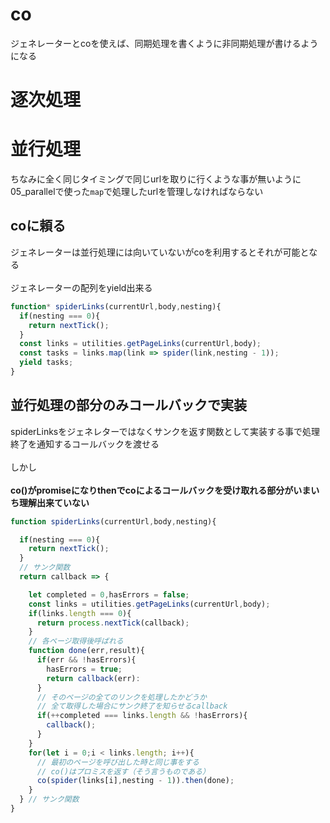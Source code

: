 # co

ジェネレーターとcoを使えば、同期処理を書くように非同期処理が書けるようになる

# 逐次処理

# 並行処理

ちなみに全く同じタイミングで同じurlを取りに行くような事が無いように05_parallelで使った`map`で処理したurlを管理しなければならない

## coに頼る

ジェネレーターは並行処理には向いていないがcoを利用するとそれが可能となる<br>
<br>
ジェネレーターの配列をyield出来る

```js
function* spiderLinks(currentUrl,body,nesting){
  if(nesting === 0){
    return nextTick();
  }
  const links = utilities.getPageLinks(currentUrl,body);
  const tasks = links.map(link => spider(link,nesting - 1));
  yield tasks;
}
```
## 並行処理の部分のみコールバックで実装

spiderLinksをジェネレターではなくサンクを返す関数として実装する事で処理終了を通知するコールバックを渡せる<br>
<br>
しかし
<br>
<br>
**co()がpromiseになりthenでcoによるコールバックを受け取れる部分がいまいち理解出来ていない**

```js
function spiderLinks(currentUrl,body,nesting){

  if(nesting === 0){
    return nextTick();
  }
  // サンク関数
  return callback => {

    let completed = 0,hasErrors = false;
    const links = utilities.getPageLinks(currentUrl,body);
    if(links.length === 0){
      return process.nextTick(callback);
    }
    // 各ページ取得後呼ばれる
    function done(err,result){
      if(err && !hasErrors){
        hasErrors = true;
        return callback(err):
      }
      // そのページの全てのリンクを処理したかどうか
      // 全て取得した場合にサンク終了を知らせるcallback
      if(++completed === links.length && !hasErrors){
        callback();
      }
    }
    for(let i = 0;i < links.length; i++){
      // 最初のページを呼び出した時と同じ事をする
      // co()はプロミスを返す（そう言うものである）
      co(spider(links[i],nesting - 1)).then(done);
    }
  } // サンク関数
}
```